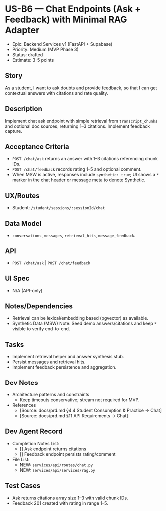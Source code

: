 # US-B6 — Chat Endpoints (Ask + Feedback) with Minimal RAG Adapter

- Epic: Backend Services v1 (FastAPI + Supabase)
- Priority: Medium (MVP Phase 3)
- Status: drafted
- Estimate: 3-5 points

## Story
As a student,
I want to ask doubts and provide feedback,
so that I can get contextual answers with citations and rate quality.

## Description
Implement chat ask endpoint with simple retrieval from `transcript_chunks` and optional doc sources, returning 1–3 citations. Implement feedback capture.

## Acceptance Criteria
- `POST /chat/ask` returns an answer with 1–3 citations referencing chunk IDs.
- `POST /chat/feedback` records rating 1–5 and optional comment.
 - When MSW is active, responses include `synthetic: true`; UI shows a `*` marker in the chat header or message meta to denote Synthetic.

## UX/Routes
- Student: `/student/sessions/:sessionId/chat`

## Data Model
- `conversations`, `messages`, `retrieval_hits`, `message_feedback`.

## API
- `POST /chat/ask` | `POST /chat/feedback`

## UI Spec
- N/A (API-only)

## Notes/Dependencies
- Retrieval can be lexical/embedding based (pgvector) as available.
 - Synthetic Data (MSW) Note: Seed demo answers/citations and keep `*` visible to verify end-to-end.

## Tasks
- Implement retrieval helper and answer synthesis stub.
- Persist messages and retrieval hits.
- Implement feedback persistence and aggregation.

## Dev Notes
- Architecture patterns and constraints
  - Keep timeouts conservative; stream not required for MVP.
- References
  - [Source: docs/prd.md §4.4 Student Consumption & Practice → Chat]
  - [Source: docs/prd.md §11 API Requirements → Chat]

## Dev Agent Record
- Completion Notes List:
  - [] Ask endpoint returns citations
  - [] Feedback endpoint persists rating/comment
- File List:
  - NEW: `services/api/routes/chat.py`
  - NEW: `services/api/services/rag.py`

## Test Cases
- Ask returns citations array size 1–3 with valid chunk IDs.
- Feedback 201 created with rating in range 1–5.

